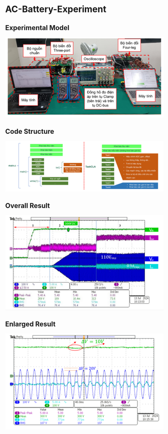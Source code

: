 # AC-Battery-Experiment

## Experimental Model
![Experimental Model](https://github.com/linhlttautomation/AC-Battery-Experiment/blob/main/Experimental%20Model.png)

## Code Structure
![Code Structure](https://github.com/linhlttautomation/AC-Battery-Experiment/blob/main/Code%20Structure.png)

## Overall Result
![Overall Result](https://github.com/linhlttautomation/AC-Battery-Experiment/blob/main/Overall%20Result.png)

## Enlarged Result
![Enlarged Result](https://github.com/linhlttautomation/AC-Battery-Experiment/blob/main/Enlarged%20Result.png)





